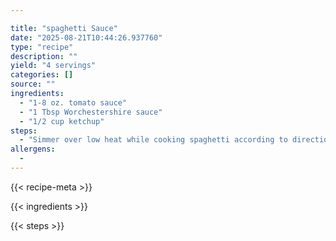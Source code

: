 ```yaml
---

title: "spaghetti Sauce"
date: "2025-08-21T10:44:26.937760"
type: "recipe"
description: ""
yield: "4 servings"
categories: []
source: ""
ingredients:
  - "1-8 oz. tomato sauce"
  - "1 Tbsp Worchestershire sauce"
  - "1/2 cup ketchup"
steps:
  - "Simmer over low heat while cooking spaghetti according to directions on the package. Sauce may be served over cooked spaghetti or mixed together."
allergens:
  - 
---
```


{{< recipe-meta >}}

{{< ingredients >}}

{{< steps >}}
